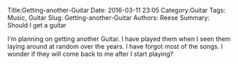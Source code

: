Title:Getting-another-Guitar
Date: 2016-03-11 23:05
Category:Guitar
Tags: Music, Guitar
Slug: Getting-another-Guitar
Authors: Reese
Summary: Should I get a guitar

I'm planning on getting another Guitar. I have played them when I seen them laying around at random over the years. I have forgot most of the songs. I wonder if they will come back to me after I start playing?

